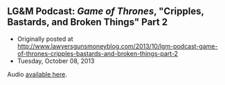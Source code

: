 ## LG&amp;M Podcast: <em>Game of Thrones</em>, "Cripples, Bastards, and Broken Things" Part 2

 * Originally posted at http://www.lawyersgunsmoneyblog.com/2013/10/lgm-podcast-game-of-thrones-cripples-bastards-and-broken-things-part-2
 * Tuesday, October 08, 2013

Audio [available here](http://lawyersgunsmoneyblog.com/podcast/got0104b.mp3).